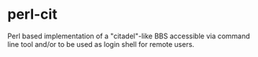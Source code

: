 # perl-cit
Perl based implementation of a "citadel"-like BBS accessible via command line tool and/or to be used as login shell for remote users.
